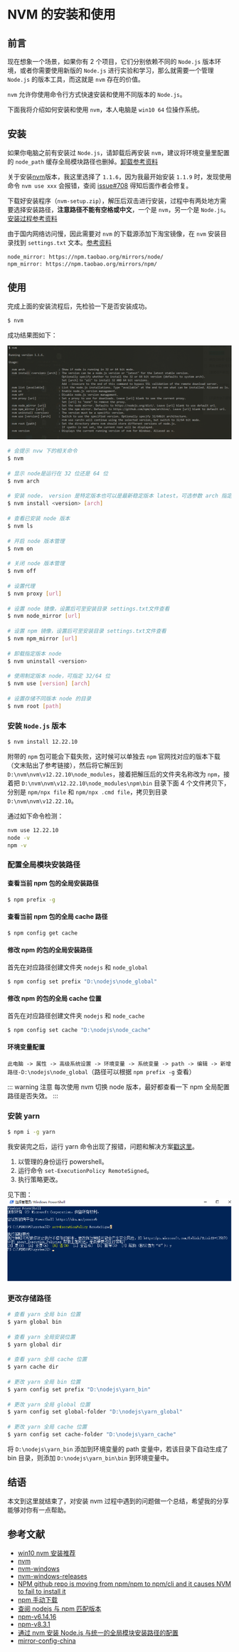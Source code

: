 # NVM 的安装和使用

## 前言

现在想象一个场景，如果你有 2 个项目，它们分别依赖不同的 `Node.js` 版本环境，或者你需要使用新版的 `Node.js` 进行实验和学习，那么就需要一个管理 `Node.js` 的版本工具，而这就是 `nvm` 存在的价值。

`nvm` 允许你使用命令行方式快速安装和使用不同版本的 `Node.js`。

下面我将介绍如何安装和使用 `nvm`，本人电脑是 `win10 64` 位操作系统。

## 安装

如果你电脑之前有安装过 `Node.js`，请卸载后再安装 `nvm`，建议将环境变量里配置的 `node_path` 缓存全局模块路径也删掉。[卸载参考资料](https://blog.csdn.net/qq_40968685/article/details/106279002)

关于安装[nvm](https://github.com/coreybutler/nvm-windows/releases)版本，我这里选择了 `1.1.6`，因为我最开始安装 `1.1.9` 时，发现使用命令 `nvm use xxx` 会报错，查阅 [issue#708](https://github.com/coreybutler/nvm-windows/issues/708) 得知后面作者会修复。

下载好安装程序（`nvm-setup.zip`），解压后双击进行安装，过程中有两处地方需要选择安装路径，**注意路径不能有空格或中文**，一个是 `nvm`，另一个是 `Node.js`。[安装过程参考资料](https://www.jianshu.com/p/d0e0935b150a)

由于国内网络访问慢，因此需要对 `nvm` 的下载源添加下淘宝镜像，在 `nvm` 安装目录找到 `settings.txt` 文本。[参考资料](https://segmentfault.com/a/1190000023716452)
```
node_mirror: https://npm.taobao.org/mirrors/node/
npm_mirror: https://npm.taobao.org/mirrors/npm/
```

## 使用

完成上面的安装流程后，先检验一下是否安装成功。
```sh
$ nvm
```
成功结果图如下：

![nvm_1](../../assets/essays/nvm_1.png)
```sh
# 会提示 nvw 下的相关命令
$ nvm

# 显示 node是运行在 32 位还是 64 位
$ nvm arch

# 安装 node， version 是特定版本也可以是最新稳定版本 latest。可选参数 arch 指定安装 32 位还是 64 位版本，默认是系统位数
$ nvm install <version> [arch]

# 查看已安装 node 版本
$ nvm ls

# 开启 node 版本管理
$ nvm on

# 关闭 node 版本管理
$ nvm off

# 设置代理
$ nvm proxy [url]

# 设置 node 镜像，设置后可至安装目录 settings.txt文件查看
$ nvm node_mirror [url]

# 设置 npm 镜像，设置后可至安装目录 settings.txt文件查看
$ nvm npm_mirror [url]

# 卸载指定版本 node
$ nvm uninstall <version>

# 使用制定版本 node，可指定 32/64 位
$ nvm use [version] [arch]

# 设置存储不同版本 node 的目录
$ nvm root [path]
```

### 安装 `Node.js` 版本

```sh
$ nvm install 12.22.10
```

附带的 `npm` 包可能会下载失败，这时候可以单独去 `npm` 官网找对应的版本下载（文末贴出了参考链接），然后将它解压到 `D:\nvm\nvm\v12.22.10\node_modules`，接着把解压后的文件夹名称改为 `npm`，接着把 `D:\nvm\nvm\v12.22.10\node_modules\npm\bin` 目录下面 4 个文件拷贝下，分别是 `npm/npx file` 和 `npm/npx .cmd file`，拷贝到目录 `D:\nvm\nvm\v12.22.10`。

通过如下命令检测：
```sh
nvm use 12.22.10
node -v
npm -v
```

### 配置全局模块安装路径

#### 查看当前 npm 包的全局安装路径
```sh
$ npm prefix -g
```

#### 查看当前 npm 包的全局 cache 路径
```sh
$ npm config get cache
```

#### 修改 npm 的包的全局安装路径

首先在对应路径创建文件夹 `nodejs` 和 `node_global`
```sh
$ npm config set prefix "D:\nodejs\node_global"
```

#### 修改 npm 的包的全局 cache 位置

首先在对应路径创建文件夹 `nodejs` 和 `node_cache`
```sh
$ npm config set cache "D:\nodejs\node_cache"
```

#### 环境变量配置

`此电脑 -> 属性 -> 高级系统设置 -> 环境变量 -> 系统变量 -> path -> 编辑 -> 新增路径-D:\nodejs\node_global`（路径可以根据 `npm prefix -g` 查看）

::: warning 注意
每次使用 nvm 切换 node 版本，最好都查看一下 npm 全局配置路径是否失效。
:::

### 安装 yarn

```sh
$ npm i -g yarn
```

我安装完之后，运行 yarn 命令出现了报错，问题和解决方案[戳这里](https://www.jianshu.com/p/8963e6f80e67)。

1. 以管理的身份运行 powershell。
2. 运行命令 `set-ExecutionPolicy RemoteSigned`。
3. 执行策略更改。

见下图：
![nvm_2](../../assets/essays/nvm_2.png)

### 更改存储路径
```sh
# 查看 yarn 全局 bin 位置
$ yarn global bin

# 查看 yarn 全局安装位置
$ yarn global dir

# 查看 yarn 全局 cache 位置
$ yarn cache dir

# 更改 yarn 全局 bin 位置
$ yarn config set prefix "D:\nodejs\yarn_bin"

# 更改 yarn 全局 global 位置
$ yarn config set global-folder "D:\nodejs\yarn_global"

# 更改 yarn 全局 cache 位置
$ yarn config set cache-folder "D:\nodejs\yarn_cache"
```

将 `D:\nodejs\yarn_bin` 添加到环境变量的 path 变量中，若该目录下自动生成了 bin 目录，则添加 `D:\nodejs\yarn_bin\bin` 到环境变量中。

## 结语

本文到这里就结束了，对安装 nvm 过程中遇到的问题做一个总结，希望我的分享能够对你有一点帮助。

## 参考文献

- [win10 nvm 安装推荐](https://blog.csdn.net/Anony_me/article/details/124153201)
- [nvm](https://github.com/nvm-sh/nvm#important-notes)
- [nvm-windows](https://github.com/coreybutler/nvm-windows)
- [nvm-windows-releases](https://github.com/coreybutler/nvm-windows/releases)
- [NPM github repo is moving from npm/npm to npm/cli and it causes NVM to fail to install it](https://github.com/coreybutler/nvm-windows/issues/373)
- [npm 手动下载](https://github.com/npm/cli/releases)
- [查阅 nodejs 与 npm 匹配版本](https://nodejs.org/en/download/releases/)
- [npm-v6.14.16](https://github.com/npm/cli/releases/tag/v6.14.16)
- [npm-v8.3.1](https://github.com/npm/cli/releases/tag/v8.3.1)
- [通过 nvm 安装 Node.js 与统一的全局模块安装路径的配置](https://juejin.cn/post/6946594249093677069)
- [mirror-config-china](https://www.npmjs.com/package/mirror-config-china)